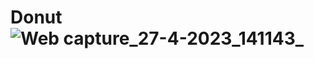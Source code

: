 # Donut![Web capture_27-4-2023_141143_](https://user-images.githubusercontent.com/108614058/234800075-743b4a26-d2d6-47da-90bd-5bcfc7c311a3.jpeg)
